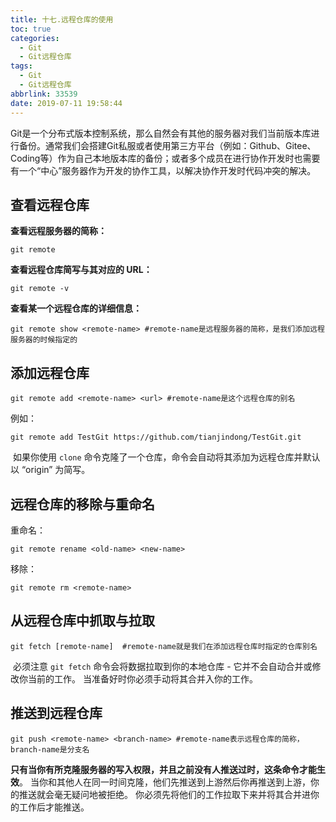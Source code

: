```yaml
---
title: 十七.远程仓库的使用
toc: true
categories:
  - Git
  - Git远程仓库
tags:
  - Git
  - Git远程仓库
abbrlink: 33539
date: 2019-07-11 19:58:44
---
```


Git是一个分布式版本控制系统，那么自然会有其他的服务器对我们当前版本库进行备份。通常我们会搭建Git私服或者使用第三方平台（例如：Github、Gitee、Coding等）作为自己本地版本库的备份；或者多个成员在进行协作开发时也需要有一个“中心”服务器作为开发的协作工具，以解决协作开发时代码冲突的解决。<!--more-->

## **查看远程仓库**

**查看远程服务器的简称：**

```shell
git remote
```

**查看远程仓库简写与其对应的 URL：**

```shell
git remote -v
```

**查看某一个远程仓库的详细信息：**

```shell
git remote show <remote-name> #remote-name是远程服务器的简称，是我们添加远程服务器的时候指定的
```

## **添加远程仓库**

```shell
git remote add <remote-name> <url> #remote-name是这个远程仓库的别名
```

例如：

```shell
git remote add TestGit https://github.com/tianjindong/TestGit.git
```

​	如果你使用 `clone` 命令克隆了一个仓库，命令会自动将其添加为远程仓库并默认以 “origin” 为简写。

## **远程仓库的移除与重命名**

重命名：

```shell
git remote rename <old-name> <new-name>
```

移除：

```shell
git remote rm <remote-name>
```



## **从远程仓库中抓取与拉取**

```shell
git fetch [remote-name]  #remote-name就是我们在添加远程仓库时指定的仓库别名
```

​	必须注意 `git fetch` 命令会将数据拉取到你的本地仓库 - 它并不会自动合并或修改你当前的工作。 当准备好时你必须手动将其合并入你的工作。

## **推送到远程仓库**

```shell
git push <remote-name> <branch-name> #remote-name表示远程仓库的简称，branch-name是分支名
```

​	**只有当你有所克隆服务器的写入权限，并且之前没有人推送过时，这条命令才能生效**。 当你和其他人在同一时间克隆，他们先推送到上游然后你再推送到上游，你的推送就会毫无疑问地被拒绝。 你必须先将他们的工作拉取下来并将其合并进你的工作后才能推送。 

